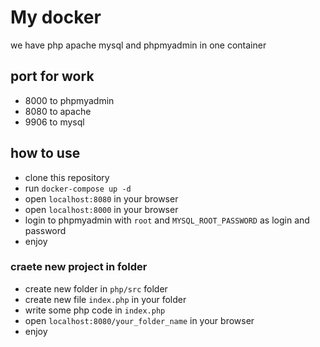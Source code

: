 # My docker
we have php apache mysql and phpmyadmin in one container
## port for work
- 8000 to phpmyadmin
- 8080 to apache
- 9906 to mysql
## how to use
- clone this repository
- run `docker-compose up -d`
- open `localhost:8080` in your browser
- open `localhost:8000` in your browser
- login to phpmyadmin with `root` and `MYSQL_ROOT_PASSWORD` as login and password
- enjoy

### craete new project in folder
- create new folder in `php/src` folder
- create new file `index.php` in your folder
- write some php code in `index.php`
- open `localhost:8080/your_folder_name` in your browser
- enjoy